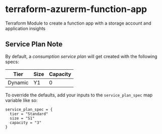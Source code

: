 # terraform-azurerm-function-app
Terraform Module to create a function app with a storage account and application insights

## Service Plan Note

By default, a *consumption service plan* will get created with the following specs:

| Tier    | Size | Capacity |
| ------- | ---- | -------- |
| Dynamic | Y1   | 0        |

To override the defaults, add your inputs to the `service_plan_spec` map variable like so:

```
service_plan_spec = {
  tier = "Standard"
  size = "S1"
  capacity = "3"
}